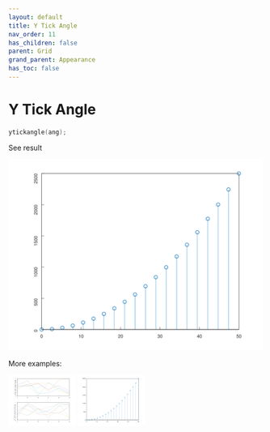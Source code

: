 ```yaml
---
layout: default
title: Y Tick Angle
nav_order: 11
has_children: false
parent: Grid
grand_parent: Appearance
has_toc: false
---
```

# Y Tick Angle

```cpp
ytickangle(ang);
```


See result

[![example_ytickangle_1](ytickangle/ytickangle_1.svg)](https://github.com/alandefreitas/matplotplusplus/blob/master/examples/appearance/grid/ytickangle/ytickangle_1.cpp)

More examples:
    
[![example_ytickangle_2](ytickangle/ytickangle_2_thumb.png)](https://github.com/alandefreitas/matplotplusplus/blob/master/examples/appearance/grid/ytickangle/ytickangle_2.cpp)  [![example_ytickangle_3](ytickangle/ytickangle_3_thumb.png)](https://github.com/alandefreitas/matplotplusplus/blob/master/examples/appearance/grid/ytickangle/ytickangle_3.cpp)

  




<!-- Generated with mdsplit: https://github.com/alandefreitas/mdsplit -->

